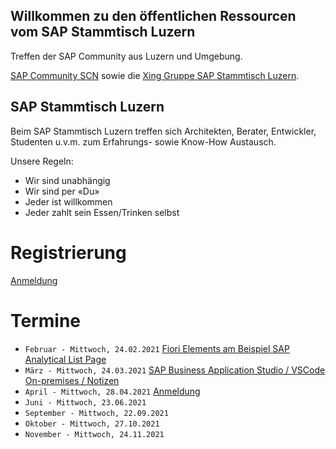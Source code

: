 ## Willkommen zu den öffentlichen Ressourcen vom SAP Stammtisch Luzern

Treffen der SAP Community aus Luzern und Umgebung.

[SAP Community SCN](https://wiki.scn.sap.com/wiki/x/Soo0Gg) sowie die [Xing Gruppe SAP Stammtisch Luzern](https://www.xing.com/communities/groups/sap-stammtisch-luzern-1110610).

## SAP Stammtisch Luzern

Beim SAP Stammtisch Luzern treffen sich Architekten, Berater, Entwickler, Studenten u.v.m. zum Erfahrungs- sowie Know-How Austausch.

Unsere Regeln:

- Wir sind unabhängig
- Wir sind per «Du»
- Jeder ist willkommen
- Jeder zahlt sein Essen/Trinken selbst

# Registrierung
[Anmeldung](https://www.xing.com/communities/groups/sap-stammtisch-luzern-ed9c-1110610/about)

# Termine

- `Februar - Mittwoch, 24.02.2021` [Fiori Elements am Beispiel SAP Analytical List Page](https://www.xing.com/events/sap-stammtisch-luzern-24-februar-2021-3288327)
- `März - Mittwoch, 24.03.2021` [SAP Business Application Studio / VSCode On-premises / Notizen](https://github.com/SAPStammtisch/Luzern/blob/617a95617d38610a643755c05f5084dcf5b53900/Notizen_03_2021.md)
- `April - Mittwoch, 28.04.2021` [Anmeldung](https://www.xing.com/events/sap-stammtisch-luzern-28-april-2021-3393651)
- `Juni - Mittwoch, 23.06.2021` 
- `September - Mittwoch, 22.09.2021` 
- `Oktober - Mittwoch, 27.10.2021` 
- `November - Mittwoch, 24.11.2021` 
